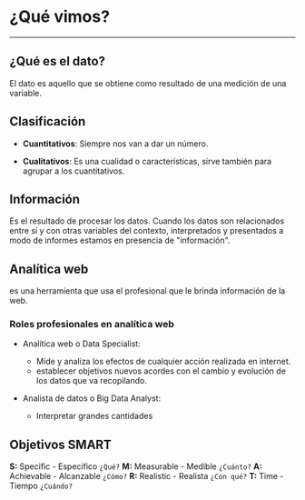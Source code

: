 # **¿Qué vimos?**
---
## ¿Qué es el dato?
El dato es aquello que se obtiene como resultado de una medición de una variable.

## Clasificación
- **Cuantitativos**: Siempre nos van a dar un número.

- **Cualitativos**: Es una cualidad o características, sirve también para agrupar a los cuantitativos.

## Información
Es el resultado de procesar los datos. Cuando los datos son relacionados entre sí y con otras variables del contexto, interpretados y presentados a modo de informes estamos en presencia de "información".

## Analítica web
es una herramienta que usa el profesional que le brinda información de la web.

### Roles profesionales en analítica web
- Analítica web o Data Specialist:
	- Mide y analiza los efectos de cualquier acción realizada en internet.
	- establecer objetivos nuevos acordes con el cambio y evolución de los datos que va recopilando.

- Analista de datos o Big Data Analyst:
	- Interpretar grandes cantidades

## Objetivos SMART
**S:** Specific - Especifico `¿Qué?`
**M:** Measurable - Medible `¿Cuánto?`
**A:** Achievable - Alcanzable `¿Cómo?`
**R:** Realistic - Realista `¿Con qué?`
**T:** Time - Tiempo `¿Cuándo?`